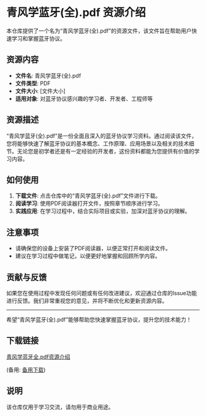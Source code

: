 # 青风学蓝牙(全).pdf 资源介绍

本仓库提供了一个名为“青风学蓝牙(全).pdf”的资源文件，该文件旨在帮助用户快速学习和掌握蓝牙协议。

## 资源内容

- **文件名**: 青风学蓝牙(全).pdf
- **文件类型**: PDF
- **文件大小**: [文件大小]
- **适用对象**: 对蓝牙协议感兴趣的学习者、开发者、工程师等

## 资源描述

“青风学蓝牙(全).pdf”是一份全面且深入的蓝牙协议学习资料。通过阅读该文件，您将能够快速了解蓝牙协议的基本概念、工作原理、应用场景以及相关的技术细节。无论您是初学者还是有一定经验的开发者，这份资料都能为您提供有价值的学习内容。

## 如何使用

1. **下载文件**: 点击仓库中的“青风学蓝牙(全).pdf”文件进行下载。
2. **阅读学习**: 使用PDF阅读器打开文件，按照章节顺序进行学习。
3. **实践应用**: 在学习过程中，结合实际项目或实验，加深对蓝牙协议的理解。

## 注意事项

- 请确保您的设备上安装了PDF阅读器，以便正常打开和阅读文件。
- 建议在学习过程中做笔记，以便更好地掌握和回顾所学内容。

## 贡献与反馈

如果您在使用过程中发现任何问题或有任何改进建议，欢迎通过仓库的Issue功能进行反馈。我们非常重视您的意见，并将不断优化和更新资源内容。

---

希望“青风学蓝牙(全).pdf”能够帮助您快速掌握蓝牙协议，提升您的技术能力！

## 下载链接
[青风学蓝牙全.pdf资源介绍](https://pan.quark.cn/s/16e6c2f73ce9) 

(备用: [备用下载](https://pan.baidu.com/s/1PsZ7RvCXG8J4Coa9W1eCVQ?pwd=1234))

## 说明

该仓库仅用于学习交流，请勿用于商业用途。
